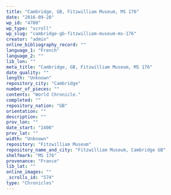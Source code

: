 ```yaml
---
title: "Cambridge, GB, Fitzwilliam Museum, MS 176"
date: "2016-09-28"
wp_id: "4780"
wp_type: "scroll"
wp_slug: "cambridge-gb-fitzwilliam-museum-ms-176"
creator: "admin"
online_bibliography_record: ""
language_1: "French"
language_2: ""
lib_lon: ""
meta_title: "Cambridge, GB, Fitzwilliam Museum, MS 176"
date_quality: ""
length: "Unknown"
repository_city: "Cambridge"
number_of_pieces: ""
contents: "World Chronicle."
completed: ""
repository_nation: "GB"
orientation: ""
description: ""
prov_lon: ""
date_start: "1400"
prov_lat: ""
width: "Unknown"
repository: "Fitzwilliam Museum"
repository_name_and_city: "Fitzwilliam Museum, Cambridge GB"
shelfmark: "MS 176"
provenance: "France"
lib_lat: ""
online_images: ""
_scrolls_id: "574"
type: "Chronicles"
---
```



